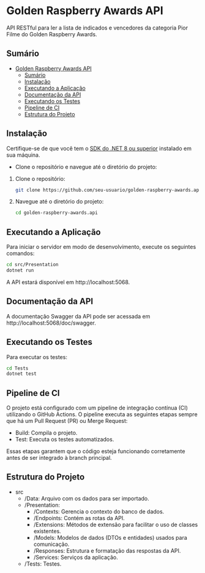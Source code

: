 # Golden Raspberry Awards API

API RESTful para ler a lista de indicados e vencedores da categoria Pior Filme do Golden Raspberry Awards.

## Sumário

- [Golden Raspberry Awards API](#golden-raspberry-awards.api)
  - [Sumário](#sumário)
  - [Instalação](#instalação)
  - [Executando a Aplicação](#executando-a-aplicação)
  - [Documentação da API](#documentação-da-api)
  - [Executando os Testes](#executando-os-testes)
  - [Pipeline de CI](#pipeline-de-ci)
  - [Estrutura do Projeto](#estrutura-do-projeto)

## Instalação

Certifique-se de que você tem o [SDK do .NET 8 ou superior](https://dotnet.microsoft.com/pt-br/download) instalado em sua máquina.
- Clone o repositório e navegue até o diretório do projeto:
1. Clone o repositório:

    ```sh
    git clone https://github.com/seu-usuario/golden-raspberry-awards.api.git
    ```

2. Navegue até o diretório do projeto:

    ```sh
    cd golden-raspberry-awards.api
    ```
    
## Executando a Aplicação

Para iniciar o servidor em modo de desenvolvimento, execute os seguintes comandos:
```sh
cd src/Presentation
dotnet run
```
A API estará disponível em http://localhost:5068.

## Documentação da API
A documentação Swagger da API pode ser acessada em http://localhost:5068/doc/swagger.

## Executando os Testes
Para executar os testes:

```sh
cd Tests
dotnet test
```
## Pipeline de CI
O projeto está configurado com um pipeline de integração contínua (CI) utilizando o GitHub Actions. O pipeline executa as seguintes etapas sempre que há um Pull Request (PR) ou Merge Request:
- Build: Compila o projeto.
- Test: Executa os testes automatizados.

Essas etapas garantem que o código esteja funcionando corretamente antes de ser integrado à branch principal.

## Estrutura do Projeto
- src
  - /Data: Arquivo com os dados para ser importado.
  - /Presentation:
    - /Contexts: Gerencia o contexto do banco de dados.
    - /Endpoints: Contém as rotas da API.
    - /Extensions: Métodos de extensão para facilitar o uso de classes existentes.
    - /Models: Modelos de dados (DTOs e entidades) usados para comunicação.
    - /Responses: Estrutura e formatação das respostas da API.
    - /Services: Serviços da aplicação.
  - /Tests: Testes.
